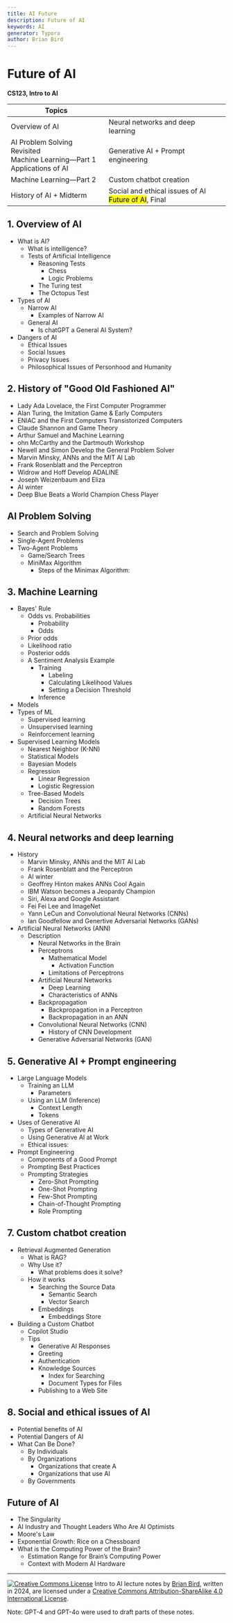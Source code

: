 ```yaml
---
title: AI Future
description: Future of AI
keywords: AI
generator: Typora
author: Brian Bird
---
```


<h1>Future of AI</h1>

**CS123, Intro to AI**

| Topics                                                       |                                                              |
| ------------------------------------------------------------ | ------------------------------------------------------------ |
| Overview of AI                                               | Neural networks and deep learning                            |
| AI Problem Solving Revisited<br />Machine Learning&mdash;Part 1<br />Applications of AI | Generative AI + Prompt engineering                           |
| Machine Learning&mdash;Part 2                                | Custom chatbot creation                                      |
| History of AI + Midterm                                      | Social and ethical issues of AI <br /><mark>Future of AI</mark>, Final |

## 1. Overview of AI

- What is AI?
  - What is intelligence?
  - Tests of Artificial Intelligence
    - Reasoning Tests
      - Chess
      - Logic Problems
    - The Turing test
    - The Octopus Test
- Types of AI
  - Narrow AI
    - Examples of Narrow AI
  - General AI
    - Is chatGPT a General AI System?
- Dangers of AI
  - Ethical Issues
  - Social Issues
  - Privacy Issues
  - Philosophical Issues of Personhood and Humanity

## 2. History of "Good Old Fashioned AI"

- Lady Ada Lovelace, the First Computer Programmer
- Alan Turing, the Imitation Game & Early Computers
- ENIAC and the First Computers
  Transistorized Computers
- Claude Shannon and Game Theory
- Arthur Samuel and Machine Learning
- ohn McCarthy and the Dartmouth Workshop
- Newell and Simon Develop the General Problem Solver
- Marvin Minsky, ANNs and the MIT AI Lab
- Frank Rosenblatt and the Perceptron
- Widrow and Hoff Develop ADALINE
- Joseph Weizenbaum and Eliza
- AI winter
- Deep Blue Beats a World Champion Chess Player

## AI Problem Solving

- Search and Problem Solving
- Single-Agent Problems
- Two-Agent Problems
  - Game/Search Trees
  - MiniMax Algorithm
    - Steps of the Minimax Algorithm:

## 3. Machine Learning

- Bayes' Rule
  - Odds vs. Probabilities
    - Probability
    - Odds
  - Prior odds
  - Likelihood ratio
  - Posterior odds
  - A Sentiment Analysis Example
    - Training
      - Labeling
      - Calculating Likelihood Values
      - Setting a Decision Threshold
    - Inference
- Models
- Types of ML
  - Supervised learning 
  - Unsupervised learning
  - Reinforcement learning
- Supervised Learning Models
  - Nearest Neighbor (K-NN)
  - Statistical Models
  - Bayesian Models
  - Regression
    - Linear Regression
    - Logistic Regression
  - Tree-Based Models
    - Decision Trees
    - Random Forests
  - Artificial Neural Networks

## 4. Neural networks and deep learning

- History
  - Marvin Minsky, ANNs and the MIT AI Lab
  - Frank Rosenblatt and the Perceptron
  - AI winter
  - Geoffrey Hinton makes ANNs Cool Again
  - IBM Watson becomes a Jeopardy Champion
  - Siri, Alexa and Google Assistant
  - Fei Fei Lee and ImageNet
  - Yann LeCun and Convolutional Neural Networks (CNNs) 
  - Ian Goodfellow and Genertive Adversarial Networks (GANs)
- Artificial Neural Networks (ANN)
  - Description
    - Neural Networks in the Brain
    - Perceptrons
      - Mathematical Model
        - Activation Function
      - Limitations of Perceptrons
    - Artificial Neural Networks
      - Deep Learning
      - Characteristics of ANNs
    - Backpropagation
      - Backpropagation in a Perceptron
      - Backpropagation in an ANN
    - Convolutional Neural Networks (CNN)
      - History of CNN Development
    - Generative Adversarial Networks (GAN)

## 5. Generative AI + Prompt engineering

- Large Language Models
  - Training an LLM
    - Parameters
  - Using an LLM (Inference)
    - Context Length
    - Tokens
- Uses of Generative AI
  - Types of Generative AI
  - Using Generative AI at Work
  - Ethical issues:
- Prompt Engineering
  - Components of a Good Prompt
  - Prompting Best Practices
  - Prompting Strategies
    - Zero-Shot Prompting
    - One-Shot Prompting
    - Few-Shot Prompting
    - Chain-of-Thought Prompting
    - Role Prompting

## 7. Custom chatbot creation

- Retrieval Augmented Generation
  - What is RAG?
  - Why Use it?
    - What problems does it solve?
  - How it works
    - Searching the Source Data
      - Semantic Search
      - Vector Search
    - Embeddings
      - Embeddings Store
- Building a Custom Chatbot
  - Copilot Studio
  - Tips
    - Generative AI Responses
    - Greeting
    - Authentication
    - Knowledge Sources
      - Index for Searching
      - Document Types for Files
    - Publishing to a Web Site

## 8. Social and ethical issues of AI

- Potential benefits of AI
- Potential Dangers of AI
- What Can Be Done?
  - By Individuals
  - By Organizations
    - Organizations that create A
    - Organizations that use AI
  - By Governments

## Future of AI

- The Singularity
- AI Industry and Thought Leaders Who Are AI Optimists
- Moore's Law
- Exponential Growth: Rice on a Chessboard
- What is the Computing Power of the Brain?
  - Estimation Range for Brain’s Computing Power
  - Context with Modern AI Hardware



---

[![Creative Commons License](https://i.creativecommons.org/l/by-sa/4.0/88x31.png)](http://creativecommons.org/licenses/by-sa/4.0/) Intro to AI lecture notes by [Brian Bird](https://profbird.dev), written in <time>2024</time>, are licensed under a [Creative Commons Attribution-ShareAlike 4.0 International License](http://creativecommons.org/licenses/by-sa/4.0/). 

Note: GPT-4 and GPT-4o were used to draft parts of these notes.

